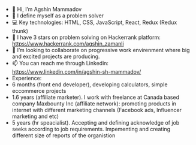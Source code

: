 - 👋 Hi, I’m Agshin Mammadov
- 👨 I define myself as a problem solver
- 💻 Key technologies: HTML, CSS, JavaScript, React, Redux (Redux thunk)
- 🌱 I have 3 stars on problem solving on Hackerrank platform: https://www.hackerrank.com/agshin_zamanli
- 💞️ I’m looking to collaborate on progressive work envirenment where big and excited projects are producing.
- 📫 You can reach me through Linkedin: https://www.linkedin.com/in/agshin-sh-mammadov/
- Experience:
 - 6 months (front end developer), developing calculators, simple eccommerce projects
 - 1.6 years (affiliate marketer). I work with freelance at Canada based company Maxbounty Inc (affiliate network): 
promoting products in internet with different marketing channels (Facebook ads, Influencer marketing and etc) 
 - 5 years (hr speacialist). Accepting and defining acknowledge of job seeks according to job requirements. 
Impementing and creating different size of reports of the organistion
 

<!---
agshinmammadov/agshinmammadov is a ✨ special ✨ repository because its `README.md` (this file) appears on your GitHub profile.
You can click the Preview link to take a look at your changes.
--->
